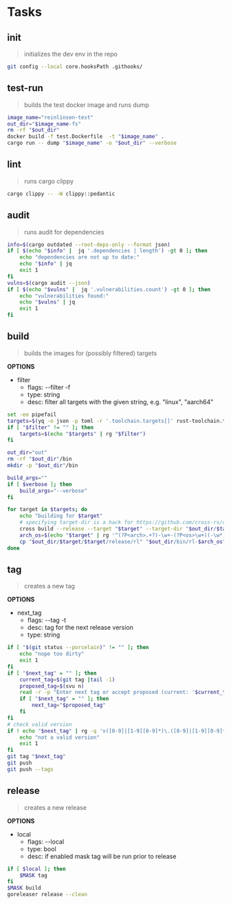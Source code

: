 # Tasks

## init

> initializes the dev env in the repo

```bash
git config --local core.hooksPath .githooks/
```

## test-run

> builds the test docker image and runs dump

```bash
image_name="reinlinsen-test"
out_dir="$image_name-fs"
rm -rf "$out_dir"
docker build -f test.Dockerfile  -t "$image_name" .
cargo run -- dump "$image_name" -o "$out_dir" --verbose
```

## lint

> runs cargo clippy

```bash
cargo clippy -- -W clippy::pedantic
```

## audit

> runs audit for dependencies

```bash
info=$(cargo outdated --root-deps-only --format json)
if [ $(echo "$info" |  jq '.dependencies | length') -gt 0 ]; then
    echo "dependencies are not up to date:"
    echo "$info" | jq
    exit 1
fi
vulns=$(cargo audit --json)
if [ $(echo "$vulns" |  jq '.vulnerabilities.count') -gt 0 ]; then
    echo "vulnerabilities found:"
    echo "$vulns" | jq
    exit 1
fi
```

## build

> builds the images for (possibly filtered) targets

**OPTIONS**

* filter
  * flags: --filter -f
  * type: string
  * desc: filter all targets with the given string, e.g. "linux", "aarch64"

```bash
set -eo pipefail
targets=$(yq -o json -p toml -r '.toolchain.targets[]' rust-toolchain.toml)
if [ "$filter" != "" ]; then
    targets=$(echo "$targets" | rg "$filter")
fi

out_dir="out"
rm -rf "$out_dir"/bin
mkdir -p "$out_dir"/bin

build_args=""
if [ $verbose ]; then
    build_args="--verbose"
fi

for target in $targets; do
    echo "building for $target"
    # specifying target-dir is a hack for https://github.com/cross-rs/cross/issues/724
    cross build --release --target "$target" --target-dir "$out_dir/$target" $build_args
    arch_os=$(echo "$target" | rg '^(?P<arch>.+?)-\w+-(?P<os>\w+)(-\w*)?$' -r '$arch-$os')
    cp "$out_dir/$target/$target/release/rl" "$out_dir/bin/rl-$arch_os"
done
```

## tag

> creates a new tag

**OPTIONS**

* next_tag
  * flags: --tag -t
  * desc: tag for the next release version
  * type: string

```bash
if [ "$(git status --porcelain)" != "" ]; then
    echo "nope too dirty"
    exit 1
fi
if [ "$next_tag" = "" ]; then
    current_tag=$(git tag |tail -1)
    proposed_tag=$(svu n)
    read -r -p "Enter next tag or accept proposed (current: '$current_tag', proposed: '$proposed_tag'): " next_tag 
    if [ "$next_tag" = "" ]; then
        next_tag="$proposed_tag"
    fi
fi
# check valid version
if ! echo "$next_tag" | rg -q 'v([0-9]|[1-9][0-9]*)\.([0-9]|[1-9][0-9]*)\.([0-9]|[1-9][0-9]*)'; then
    echo "not a valid version"
    exit 1
fi
git tag "$next_tag"
git push
git push --tags
```

## release

> creates a new release

**OPTIONS**

* local
  * flags: --local
  * type: bool
  * desc: if enabled mask tag will be run prior to release

```bash
if [ $local ]; then
    $MASK tag
fi
$MASK build
goreleaser release --clean
```
